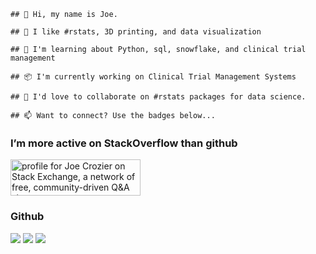     ## 👋 Hi, my name is Joe.

    ## 👀 I like #rstats, 3D printing, and data visualization

    ## 🌱 I'm learning about Python, sql, snowflake, and clinical trial management

    ## 📦 I'm currently working on Clinical Trial Management Systems

    ## 💞 I'd love to collaborate on #rstats packages for data science.

    ## 📫 Want to connect? Use the badges below...

### I’m more active on StackOverflow than github

<a href="https://stackexchange.com/users/5414136"><img src="https://stackexchange.com/users/flair/5414136.png" width="208" height="58" alt="profile for Joe Crozier on Stack Exchange, a network of free, community-driven Q&amp;A sites" title="profile for Joe Crozier on Stack Exchange, a network of free, community-driven Q&amp;A sites"></a>

### Github

![](http://github-profile-summary-cards.vercel.app/api/cards/profile-details?username=hareboll&theme=github_dark)
![](http://github-profile-summary-cards.vercel.app/api/cards/stats?username=hareboll&theme=github_dark)
![](http://github-profile-summary-cards.vercel.app/api/cards/repos-per-language?username=hareboll&theme=github_dark)
